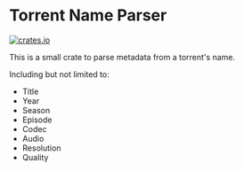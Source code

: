 # Torrent Name Parser
[![crates.io](https://img.shields.io/crates/v/torrent-name-parser.svg)](https://crates.io/crates/torrent-name-parser)

This is a small crate to parse metadata from a torrent's name.

Including but not limited to:

* Title
* Year
* Season
* Episode
* Codec
* Audio
* Resolution
* Quality
